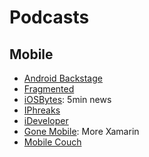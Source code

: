 # Podcasts #

## Mobile ##

 * [Android Backstage](http://androidbackstage.blogspot.com.br/)
 * [Fragmented](http://fragmentedpodcast.com/)
 * [iOSBytes](https://iosbytes.codeschool.com/): 5min news
 * [IPhreaks](https://devchat.tv/iphreaks)
 * [iDeveloper](http://blog.ideveloper.co/)
 * [Gone Mobile](http://gonemobile.io/): More Xamarin
 * [Mobile Couch](http://mobilecouch.co/)
